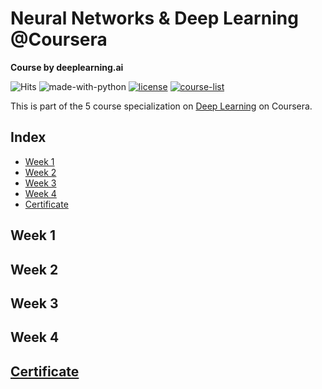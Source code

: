 # Neural Networks & Deep Learning @Coursera
__Course by deeplearning.ai__

![Hits](https://hits.seeyoufarm.com/api/count/incr/badge.svg?url=https://github.com/anishLearnsToCode/neural-networks-deep-learning)
![made-with-python](https://img.shields.io/badge/Made%20with-python-1f425f.svg)
[![license](https://img.shields.io/badge/LICENSE-MIT-<COLOR>.svg)](LICENSE)
[![course-list](https://img.shields.io/badge/course-list-1f72ff.svg)](https://github.com/anishLearnsToCode/course-list)

This is part of the 5 course specialization on 
[Deep Learning](https://github.com/anishLearnsToCode/deep-learning-ai) 
on Coursera. 

## Index
- [Week 1]()
- [Week 2]()
- [Week 3]()
- [Week 4]()
- [Certificate]()

## Week 1

## Week 2

## Week 3

## Week 4

## [Certificate]()

